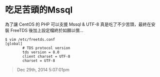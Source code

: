 # 吃足苦頭的Mssql

為了讓 CentOS 的 PHP 可以支援 Mssql & UTF-8 真是吃了不少苦頭，最終在安裝 FreeTDS 後加上設定檔終於如願以償...

	$ vim /etc/freetds.conf
	[global]
        	# TDS protocol version
        	tds version = 8.0
        	client charset = UTF-8
        	charset = UTF-8
        	
> Dec 29th, 2014 5:07:01pm